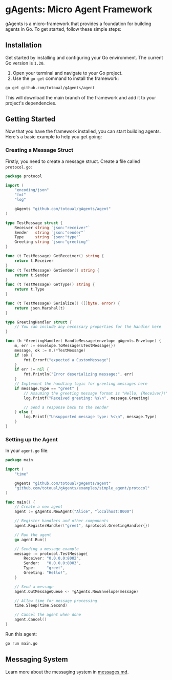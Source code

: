 # gAgents: Micro Agent Framework

gAgents is a micro-framework that provides a foundation for building agents in Go.
To get started, follow these simple steps:

## Installation

Get started by installing and configuring your Go environment. The current Go version is `1.20`.

1. Open your terminal and navigate to your Go project.
2. Use the `go get` command to install the framework:

```bash
go get github.com/totoual/gAgents/agent
```

This will download the main branch of the framework and add it to your project's dependencies.

## Getting Started

Now that you have the framework installed, you can start building agents. Here's a basic example to help you get going:

### Creating a Message Struct

Firstly, you need to create a message struct. Create a file called `protocol.go`:

```go
package protocol

import (
	"encoding/json"
	"fmt"
	"log"

	gAgents "github.com/totoual/gAgents/agent"
)

type TestMessage struct {
	Receiver string `json:"receiver"`
	Sender   string `json:"sender"`
	Type     string `json:"type"`
	Greeting string `json:"greeting"`
}

func (t TestMessage) GetReceiver() string {
	return t.Receiver
}
func (t TestMessage) GetSender() string {
	return t.Sender
}
func (t TestMessage) GetType() string {
	return t.Type
}

func (t TestMessage) Serialize() ([]byte, error) {
	return json.Marshal(t)
}

type GreetingHandler struct {
	// You can include any necessary properties for the handler here
}

func (h *GreetingHandler) HandleMessage(envelope gAgents.Envelope) {
	m, err := envelope.ToMessage(&TestMessage{})
	message, ok := m.(*TestMessage)
	if !ok {
		fmt.Errorf("expected a CustomMessage")
	}
	if err != nil {
		fmt.Println("Error deserializing message:", err)
	}
	// Implement the handling logic for greeting messages here
	if message.Type == "greet" {
		// Assuming the greeting message format is "Hello, {Receiver}!"
		log.Printf("Received greeting: %s\n", message.Greeting)

		// Send a response back to the sender
	} else {
		log.Printf("Unsupported message type: %s\n", message.Type)
	}
}
```

### Setting up the Agent

In your `agent.go` file:

```go
package main

import (
	"time"

	gAgents "github.com/totoual/gAgents/agent"
	"github.com/totoual/gAgents/examples/simple_agent/protocol"
)

func main() {
	// Create a new agent
	agent := gAgents.NewAgent("Alice", "localhost:8000")

	// Register handlers and other components
	agent.RegisterHandler("greet", &protocol.GreetingHandler{})

	// Run the agent
	go agent.Run()

	// Sending a message example
	message := protocol.TestMessage{
		Receiver: "0.0.0.0:8002",
		Sender:   "0.0.0.0:8003",
		Type:     "greet",
		Greeting: "Hello!",
	}

	// Send a message
	agent.OutMessageQueue <- *gAgents.NewEnvelope(message)

	// Allow time for message processing
	time.Sleep(time.Second)

	// Cancel the agent when done
	agent.Cancel()
}
```

Run this agent:

```bash
go run main.go
```

## Messaging System

Learn more about the messaging system in [messages.md](./docs/messages.md).
